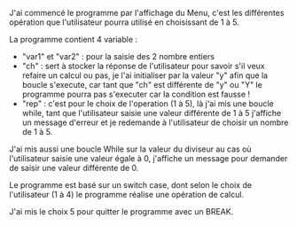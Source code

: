 J'ai commencé le programme par l'affichage du Menu, c'est les différentes opération que l'utilisateur pourra utilisé en choisissant de 1 à 5.  

La programme contient 4 variable :  

- "var1" et "var2" : pour la saisie des 2 nombre entiers  
- "ch" : sert à stocker la réponse de l'utilisateur pour savoir s'il veux refaire un calcul ou pas, je l'ai initialiser par la valeur "y" afin que la boucle s'execute, car tant que "ch" est différente de "y" ou "Y" le programme pourra pas s'executer car la condition est fausse !  
- "rep" : c'est pour le choix de l'operation (1 à 5), là j'ai mis une boucle while, tant que l'utilisateur saisie une valeur différente de 1 à 5 j'affiche un message d'erreur et je redemande à l'utilisateur de choisir un nombre de 1 à 5.  
   
J'ai mis aussi une boucle While sur la valeur du diviseur au cas où l'utilisateur saisie une valeur égale à 0, j'affiche un message pour demander de saisir une valeur différente de 0.  
  
Le programme est basé sur un switch case, dont selon le choix de l'utilisateur (1 à 4) le programme réalise une opération de calcul.  
  
J'ai mis le choix 5 pour quitter le programme avec un BREAK.  
